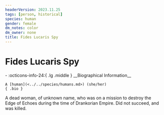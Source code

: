 ```yaml
---
headerVersion: 2023.11.25
tags: [person, historical]
species: human
gender: female
dm_notes: color
dm_owner: none
title: Fides Lucaris Spy
---
```

# Fides Lucaris Spy
<div class="grid cards ext-narrow-margin ext-one-column" markdown>
- :octicons-info-24:{ .lg .middle } __Biographical Information__

    A [human](<../../species/humans.md>) (she/her)  
    { .bio }

</div>


A dead woman, of unknown name, who was on a mission to destroy the Edge of Echoes during the time of Drankorian Empire. Did not succeed, and was killed. 